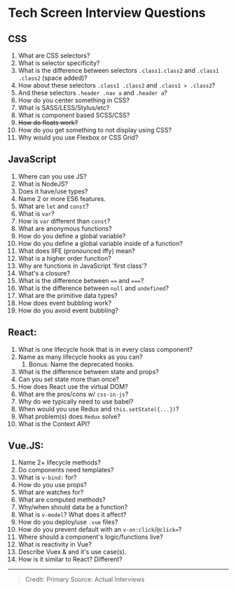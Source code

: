 # Tech Screen Interview Questions

## CSS

1. What are CSS selectors?
1. What is selector specificity?
1. What is the difference between selectors `.class1.class2` and `.class1 .class2` (space added)?
1. How about these selectors `.class1 .class2` and `.class1 > .class2`?
1. And these selectors `.header .nav a` and `.header a`?
1. How do you center something in CSS?
1. What is SASS/LESS/Stylus/etc?
1. What is component based SCSS/CSS? 
1. ~~How do floats work?~~
1. How do you get something to not display using CSS?
1. Why would you use Flexbox or CSS Grid?

## JavaScript

1. Where can you use JS?
1. What is NodeJS?
1. Does it have/use types?
1. Name 2 or more ES6 features.
1. What are `let` and `const`?
1. What is `var`?
1. How is `var` different than `const`?
1. What are anonymous functions?
1. How do you define a global variable?
1. How do you define a global variable inside of a function?
1. What does IIFE (pronounced iffy) mean?
1. What is a higher order function?
1. Why are functions in JavaScript 'first class'?
1. What's a closure?
1. What is the difference between `==` and `===`?
1. What is the difference between `null` and `undefined`?
1. What are the primitive data types?
1. How does event bubbling work?
1. How do you avoid event bubbling?

## React:

1. What is one lifecycle hook that is in every class component?
1. Name as many lifecycle hooks as you can?
    1. Bonus: Name the deprecated hooks.
1. What is the difference between state and props?
1. Can you set state more than once?
1. How does React use the virtual DOM?
1. What are the pros/cons w/ `css-in-js`?
1. Why do we typically need to use babel?
1. When would you use Redux and `this.setState({...})`?
1. What problem(s) does `Redux` solve?
1. What is the Context API?

## Vue.JS:

1. Name 2+ lifecycle methods?
1. Do components need templates?
1. What is `v-bind:` for?
1. How do you use props?
1. What are watches for?
1. What are computed methods?
1. Why/when should data be a function?
1. What is `v-model`? What does it affect?
1. How do you deploy/use `.vue` files?
1. How do you prevent default with an `v-on:click`/`@click=`?
1. Where should a component's logic/functions live?
1. What is reactivity in Vue?
1. Describe Vuex & and it's use case(s).
1. How is it similar to React? Different?


---------------

> Credit: Primary Source: Actual Interviews

